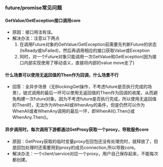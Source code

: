 ### future/promise常见问题

#### GetValue/GetException接口调用core

- 原因：接口用法有误。
- 解决办法：注意以下两点
  1. 在调用Future对象的GetValue/GetException前需要先判断Future的状态(IsReady或IsFailed)，然后再调用相应的接口获取Value或Exception
  2. 同时，对一个Future对象只能调用一次GetValue和GetException(因为接口内部实现使用了移动语义，直接将内部的value move走了)

#### 什么场景可以使用无返回值的Then作为回调，什么场景不行

- 回答：全异步场景（无BlockingGet操作，不考虑future是否执行完成的场景），链式调用的最后一环可以使用无返回值的Then作为回调的收尾，从而避免构建一次future对象。因为不考虑future是否执行完成，所以使用无返回值的Then时，无法作为WhenAll或WhenAny的条件，但是仍然可以作为WhenAll或者WhenAny调用的最后一环，即WhenAll().Then()或WhenAny.Then()。

#### 异步调用时，每次调用下游都通过GetProxy获取一个proxy，导致服务core

- 原因：GetProxy获取的临时变量proxy在回包还没有处理完时，就释放了，但是回包处理时还需要用到proxy的成员connection,所以导致core。
- 解决办法：一个client/service对应一个proxy，用户自己保存起来，不能每次都创建。
